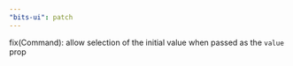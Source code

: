```yaml
---
"bits-ui": patch
---
```


fix(Command): allow selection of the initial value when passed as the `value` prop
